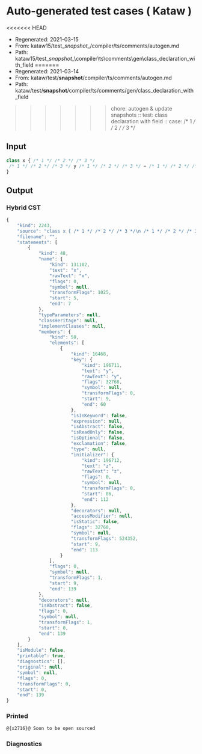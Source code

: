 # Auto-generated test cases ( Kataw )
<<<<<<< HEAD
- Regenerated: 2021-03-15
- From: kataw15/test\__snapshot__/compiler/ts/comments/autogen.md
- Path: kataw15/test\__snapshot__\compiler\ts\comments\gen\class_declaration_with_field
=======
- Regenerated: 2021-03-14
- From: kataw/test/__snapshot__/compiler/ts/comments/autogen.md
- Path: kataw/test/__snapshot__/compiler/ts/comments/gen/class_declaration_with_field
>>>>>>> chore: autogen & update snapshots
> :: test: class declaration with field
> :: case: /* 1 */ /* 2 */ /* 3 */
## Input

`````js
class x { /* 1 */ /* 2 */ /* 3 */
 /* 1 */ /* 2 */ /* 3 */ y /* 1 */ /* 2 */ /* 3 */ = /* 1 */ /* 2 */ /* 3 */ z; /* 1 */ /* 2 */ /* 3 */
}
`````

## Output

### Hybrid CST

```javascript
{
    "kind": 2243,
    "source": "class x { /* 1 */ /* 2 */ /* 3 */\n /* 1 */ /* 2 */ /* 3 */ y /* 1 */ /* 2 */ /* 3 */ = /* 1 */ /* 2 */ /* 3 */ z; /* 1 */ /* 2 */ /* 3 */\n}",
    "filename": "",
    "statements": [
        {
            "kind": 48,
            "name": {
                "kind": 131102,
                "text": "x",
                "rawText": "x",
                "flags": 0,
                "symbol": null,
                "transformFlags": 1025,
                "start": 5,
                "end": 7
            },
            "typeParameters": null,
            "classHeritage": null,
            "implementClauses": null,
            "members": {
                "kind": 50,
                "elements": [
                    {
                        "kind": 16468,
                        "key": {
                            "kind": 196711,
                            "text": "y",
                            "rawText": "y",
                            "flags": 32768,
                            "symbol": null,
                            "transformFlags": 0,
                            "start": 9,
                            "end": 60
                        },
                        "isInKeyword": false,
                        "expression": null,
                        "isAbstract": false,
                        "isReadOnly": false,
                        "isOptional": false,
                        "exclamation": false,
                        "type": null,
                        "initializer": {
                            "kind": 196712,
                            "text": "z",
                            "rawText": "z",
                            "flags": 0,
                            "symbol": null,
                            "transformFlags": 0,
                            "start": 86,
                            "end": 112
                        },
                        "decorators": null,
                        "accessModifier": null,
                        "isStatic": false,
                        "flags": 32768,
                        "symbol": null,
                        "transformFlags": 524352,
                        "start": 9,
                        "end": 113
                    }
                ],
                "flags": 0,
                "symbol": null,
                "transformFlags": 1,
                "start": 9,
                "end": 139
            },
            "decorators": null,
            "isAbstract": false,
            "flags": 0,
            "symbol": null,
            "transformFlags": 1,
            "start": 0,
            "end": 139
        }
    ],
    "isModule": false,
    "printable": true,
    "diagnostics": [],
    "original": null,
    "symbol": null,
    "flags": 0,
    "transformFlags": 0,
    "start": 0,
    "end": 139
}
```

### Printed

```javascript
@{x2716}@ Soon to be open sourced
```

### Diagnostics

```javascript

```

